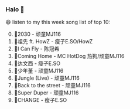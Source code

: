 

### Halo 👋

😄 listen to my this week song list of top 10:

0. 🌈2030 - 顽童MJ116
1. 🌈祖先 ft. HowZ - 瘦子E.SO/HowZ
2. 🌈I Can Fly - 陈冠希
3. 🌈Coming Home - MC HotDog 热狗/顽童MJ116
4. 🌈达文西 - 瘦子E.SO
5. 🌈少年董  - 顽童MJ116
6. 🌈Jungle (Live) - 顽童MJ116
7. 🌈Back to the street - 顽童MJ116
8. 🌈Super Duper - 顽童MJ116
9. 🌈CHANGE - 瘦子E.SO

